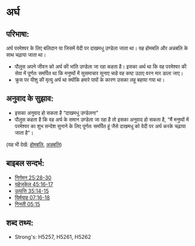 # अर्घ #

## परिभाषा: ##

अर्घ परमेश्वर के लिए बलिदान या जिसमें वेदी पर दाखमधु उण्डेला जाता था। यह होमबलि और अन्नबलि के साथ चढ़ाया जाता था।

* पौलुस अपने जीवन को अर्घ की भांति उण्डेला जा रहा कहता है। इसका अर्थ था कि वह परमेश्वर की सेवा में पूर्णतः समर्पित था कि मनुष्यों में सुसमाचार सुनाए चाहे वह कष्ट उठाए वरन मार डाला जाए।
* क्रूस पर यीशु की मृत्यु अर्घ था क्योंकि हमारे पापों के कारण उसका लहू बहाया गया था।

## अनुवाद के सुझाव: ##

* इसका अनुवाद हो सकता है “दाखमधु उण्डेलना”
* पौलुस कहता है कि वह अर्घ के समान उण्डेला जा रहा है तो इसका अनुवाद हो सकता है, “मैं मनुष्यों में परमेश्वर का शुभ सन्देश सुनाने के लिए पूर्णतः समर्पित हूं जैसे दाखमधु को वेदी पर अर्घ करके चढ़ाया जाता है”।

(यह भी देखें: [होमबलि](../other/burntoffering.md), [अन्नबलि](../other/grainoffering.md))

## बाइबल सन्दर्भ: ##

* [निर्गमन 25:28-30](rc://hi/tn/help/exo/25/28)
* [यहेजकेल 45:16-17](rc://hi/tn/help/ezk/45/16)
* [उत्पत्ति 35:14-15](rc://hi/tn/help/gen/35/14)
* [यिर्मयाह 07:16-18](rc://hi/tn/help/jer/07/16)
* [गिनती 05:15](rc://hi/tn/help/num/05/15)

## शब्द तथ्य: ##

* Strong's: H5257, H5261, H5262
